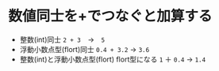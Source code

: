 # 数値同士を+でつなぐと加算する
- 整数(int)同士
  `2 + 3`　→　`5`
- 浮動小数点型(flort)同士
  `0.4 + 3.2` → `3.6`
- 整数(int)と浮動小数点型(flort)
  flort型になる
  `1` ＋ `0.4` → `1.4`